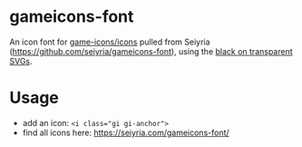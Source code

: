 # gameicons-font
An icon font for [game-icons/icons](https://github.com/game-icons/icons) pulled from Seiyria (https://github.com/seiyria/gameicons-font), using the [black on transparent SVGs](http://game-icons.net/archives/svg/zip/000000/transparent/game-icons.net.svg.zip).

# Usage

* add an icon: `<i class="gi gi-anchor">`
* find all icons here: https://seiyria.com/gameicons-font/
